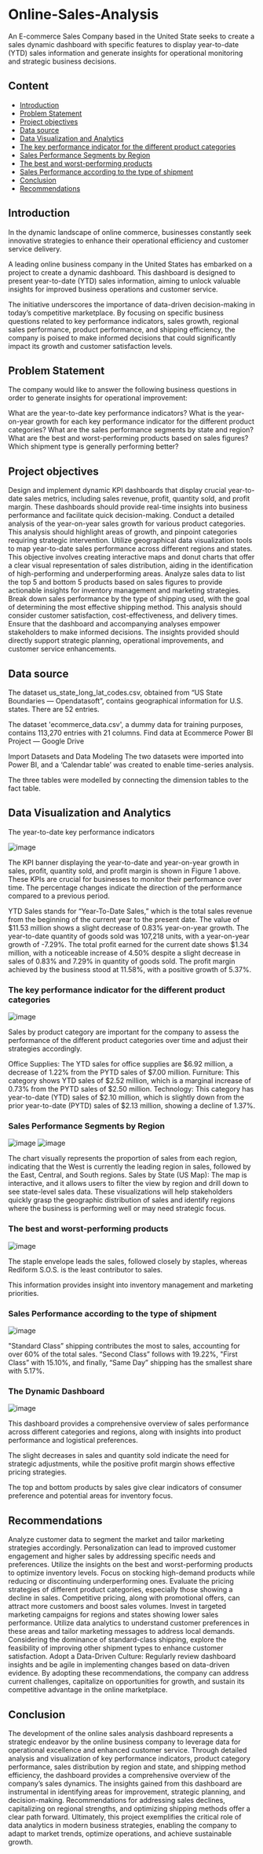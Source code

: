 # Online-Sales-Analysis
An E-commerce Sales Company based in the United State seeks to create a sales dynamic dashboard with specific features to display year-to-date (YTD) sales information and generate insights for operational monitoring and strategic business decisions.

## Content
- [Introduction](#introduction)
- [Problem Statement](#problem_statement)
- [Project objectives](#project_objectives)
- [Data source](#data_source)
- [Data Visualization and Analytics](#data_visualization_and_analytics)
- [The key performance indicator for the different product categories](#the_key_performance_indicator_for_the_different_product_categories)
- [Sales Performance Segments by Region](#sales_performance_segments_by_region)
- [The best and worst-performing products](#The_best_and_worst_performing_products)
- [Sales Performance according to the type of shipment](#sales_performance_according_to_the_type_of_shipment)
- [Conclusion](#conclusion)
- [Recommendations](#Recommendations)

## Introduction
In the dynamic landscape of online commerce, businesses constantly seek innovative strategies to enhance their operational efficiency and customer service delivery.

A leading online business company in the United States has embarked on a project to create a dynamic dashboard. This dashboard is designed to present year-to-date (YTD) sales information, aiming to unlock valuable insights for improved business operations and customer service.

The initiative underscores the importance of data-driven decision-making in today’s competitive marketplace. By focusing on specific business questions related to key performance indicators, sales growth, regional sales performance, product performance, and shipping efficiency, the company is poised to make informed decisions that could significantly impact its growth and customer satisfaction levels.

## Problem Statement
The company would like to answer the following business questions in order to generate insights for operational improvement:

What are the year-to-date key performance indicators?
What is the year-on-year growth for each key performance indicator for the different product categories?
What are the sales performance segments by state and region?
What are the best and worst-performing products based on sales figures?
Which shipment type is generally performing better?

## Project objectives

Design and implement dynamic KPI dashboards that display crucial year-to-date sales metrics, including sales revenue, profit, quantity sold, and profit margin. These dashboards should provide real-time insights into business performance and facilitate quick decision-making.
Conduct a detailed analysis of the year-on-year sales growth for various product categories. This analysis should highlight areas of growth, and pinpoint categories requiring strategic intervention.
Utilize geographical data visualization tools to map year-to-date sales performance across different regions and states. This objective involves creating interactive maps and donut charts that offer a clear visual representation of sales distribution, aiding in the identification of high-performing and underperforming areas.
Analyze sales data to list the top 5 and bottom 5 products based on sales figures to provide actionable insights for inventory management and marketing strategies.
Break down sales performance by the type of shipping used, with the goal of determining the most effective shipping method. This analysis should consider customer satisfaction, cost-effectiveness, and delivery times.
Ensure that the dashboard and accompanying analyses empower stakeholders to make informed decisions. The insights provided should directly support strategic planning, operational improvements, and customer service enhancements.

## Data source
The dataset us_state_long_lat_codes.csv, obtained from “US State Boundaries — Opendatasoft”, contains geographical information for U.S. states. There are 52 entries.

The dataset 'ecommerce_data.csv', a dummy data for training purposes, contains 113,270 entries with 21 columns. Find data at Ecommerce Power BI Project — Google Drive

Import Datasets and Data Modeling
The two datasets were imported into Power BI, and a ‘Calendar table’ was created to enable time-series analysis.

The three tables were modelled by connecting the dimension tables to the fact table.

## Data Visualization and Analytics
The year-to-date key performance indicators

![image](https://github.com/Fkuukyee/E-commerce-Sales-Analysis/assets/147086232/5e767eef-d895-459d-a021-34c5de20afe1)

The KPI banner displaying the year-to-date and year-on-year growth in sales, profit, quantity sold, and profit margin is shown in Figure 1 above. These KPIs are crucial for businesses to monitor their performance over time. The percentage changes indicate the direction of the performance compared to a previous period.

YTD Sales stands for “Year-To-Date Sales,” which is the total sales revenue from the beginning of the current year to the present date. The value of $11.53 million shows a slight decrease of 0.83% year-on-year growth.
The year-to-date quantity of goods sold was 107,218 units, with a year-on-year growth of -7.29%.
The total profit earned for the current date shows $1.34 million, with a noticeable increase of 4.50% despite a slight decrease in sales of 0.83% and 7.29% in quantity of goods sold.
The profit margin achieved by the business stood at 11.58%, with a positive growth of 5.37%.

### The key performance indicator for the different product categories

![image](https://github.com/Fkuukyee/E-commerce-Sales-Analysis/assets/147086232/3c0f3e91-5a0b-465c-b382-a506800b8837)

Sales by product category are important for the company to assess the performance of the different product categories over time and adjust their strategies accordingly.

Office Supplies: The YTD sales for office supplies are $6.92 million, a decrease of 1.22% from the PYTD sales of $7.00 million.
Furniture: This category shows YTD sales of $2.52 million, which is a marginal increase of 0.73% from the PYTD sales of $2.50 million.
Technology: This category has year-to-date (YTD) sales of $2.10 million, which is slightly down from the prior year-to-date (PYTD) sales of $2.13 million, showing a decline of 1.37%.

### Sales Performance Segments by Region

![image](https://github.com/Fkuukyee/E-commerce-Sales-Analysis/assets/147086232/db9bfd3d-589f-472f-b1ae-879e67a6e7d9)  ![image](https://github.com/Fkuukyee/E-commerce-Sales-Analysis/assets/147086232/16d1dca1-21e5-4d99-998f-6fabe529fc23)

The chart visually represents the proportion of sales from each region, indicating that the West is currently the leading region in sales, followed by the East, Central, and South regions.
Sales by State (US Map): The map is interactive, and it allows users to filter the view by region and drill down to see state-level sales data.
These visualizations will help stakeholders quickly grasp the geographic distribution of sales and identify regions where the business is performing well or may need strategic focus.

### The best and worst-performing products

![image](https://github.com/Fkuukyee/E-commerce-Sales-Analysis/assets/147086232/86fe3e9f-d3a6-44b9-8d92-7ce563610089)

The staple envelope leads the sales, followed closely by staples, whereas Rediform S.O.S. is the least contributor to sales.

This information provides insight into inventory management and marketing priorities.

### Sales Performance according to the type of shipment

![image](https://github.com/Fkuukyee/E-commerce-Sales-Analysis/assets/147086232/39f57c27-e36f-4982-a95d-2825b6ec2840)

"Standard Class” shipping contributes the most to sales, accounting for over 60% of the total sales. “Second Class” follows with 19.22%, "First Class” with 15.10%, and finally, “Same Day” shipping has the smallest share with 5.17%.

### The Dynamic Dashboard

![image](https://github.com/Fkuukyee/E-commerce-Sales-Analysis/assets/147086232/d87edd0b-9328-4cd7-9cb2-506b4ebd4568)

This dashboard provides a comprehensive overview of sales performance across different categories and regions, along with insights into product performance and logistical preferences.

The slight decreases in sales and quantity sold indicate the need for strategic adjustments, while the positive profit margin shows effective pricing strategies.

The top and bottom products by sales give clear indicators of consumer preference and potential areas for inventory focus.

## Recommendations

Analyze customer data to segment the market and tailor marketing strategies accordingly. Personalization can lead to improved customer engagement and higher sales by addressing specific needs and preferences.
Utilize the insights on the best and worst-performing products to optimize inventory levels. Focus on stocking high-demand products while reducing or discontinuing underperforming ones.
Evaluate the pricing strategies of different product categories, especially those showing a decline in sales. Competitive pricing, along with promotional offers, can attract more customers and boost sales volumes.
Invest in targeted marketing campaigns for regions and states showing lower sales performance. Utilize data analytics to understand customer preferences in these areas and tailor marketing messages to address local demands.
Considering the dominance of standard-class shipping, explore the feasibility of improving other shipment types to enhance customer satisfaction.
Adopt a Data-Driven Culture: Regularly review dashboard insights and be agile in implementing changes based on data-driven evidence.
By adopting these recommendations, the company can address current challenges, capitalize on opportunities for growth, and sustain its competitive advantage in the online marketplace.

## Conclusion

The development of the online sales analysis dashboard represents a strategic endeavor by the online business company to leverage data for operational excellence and enhanced customer service.
Through detailed analysis and visualization of key performance indicators, product category performance, sales distribution by region and state, and shipping method efficiency, the dashboard provides a comprehensive overview of the company’s sales dynamics.
The insights gained from this dashboard are instrumental in identifying areas for improvement, strategic planning, and decision-making. Recommendations for addressing sales declines, capitalizing on regional strengths, and optimizing shipping methods offer a clear path forward. Ultimately, this project exemplifies the critical role of data analytics in modern business strategies, enabling the company to adapt to market trends, optimize operations, and achieve sustainable growth.








